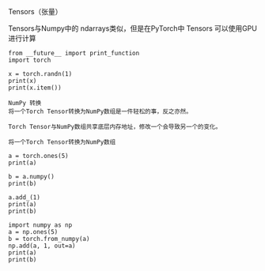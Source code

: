 Tensors（张量）

Tensors与Numpy中的 ndarrays类似，但是在PyTorch中 Tensors 可以使用GPU进行计算

```
from __future__ import print_function
import torch

x = torch.randn(1)
print(x)
print(x.item())

NumPy 转换
将一个Torch Tensor转换为NumPy数组是一件轻松的事，反之亦然。

Torch Tensor与NumPy数组共享底层内存地址，修改一个会导致另一个的变化。

将一个Torch Tensor转换为NumPy数组

a = torch.ones(5)
print(a)

b = a.numpy()
print(b)

a.add_(1)
print(a)
print(b)

import numpy as np
a = np.ones(5)
b = torch.from_numpy(a)
np.add(a, 1, out=a)
print(a)
print(b)
```

